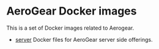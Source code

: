 # AeroGear Docker images

This is a set of Docker images related to Aerogear. 

- [server](./server) Docker files for AeroGear server side offerings.


